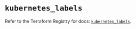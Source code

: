 # `kubernetes_labels`

Refer to the Terraform Registry for docs: [`kubernetes_labels`](https://registry.terraform.io/providers/hashicorp/kubernetes/2.38.0/docs/resources/labels).
